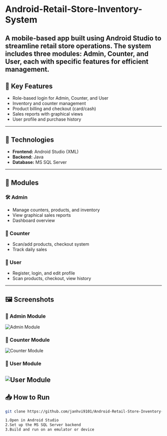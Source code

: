 # Android-Retail-Store-Inventory-System
A mobile-based app built using Android Studio to streamline retail store operations. The system includes three modules: **Admin**, **Counter**, and **User**, each with specific features for efficient management.
---
## 🚀 Key Features
- Role-based login for Admin, Counter, and User
- Inventory and counter management
- Product billing and checkout (card/cash)
- Sales reports with graphical views
- User profile and purchase history
---
## 🔧 Technologies
- **Frontend:** Android Studio (XML)
- **Backend:** Java
- **Database:** MS SQL Server
---
## 🧩 Modules

### 🛠️ Admin
- Manage counters, products, and inventory
- View graphical sales reports
- Dashboard overview

### 💼 Counter
- Scan/add products, checkout system
- Track daily sales

### 👤 User
- Register, login, and edit profile
- Scan products, checkout, view history
---
## 🖼️ Screenshots

### 🔐 Admin Module
![Admin Module](screenshots/admin_module.png)

### 💼 Counter Module
![Counter Module](screenshots/counter_module.png)

### 👤 User Module
![User Module](screenshots/user_module.png)
---

## 📥 How to Run
```bash
git clone https://github.com/janhvi9101/Android-Retail-Store-Inventory-System.git

1.Open in Android Studio
2.Set up the MS SQL Server backend
3.Build and run on an emulator or device
